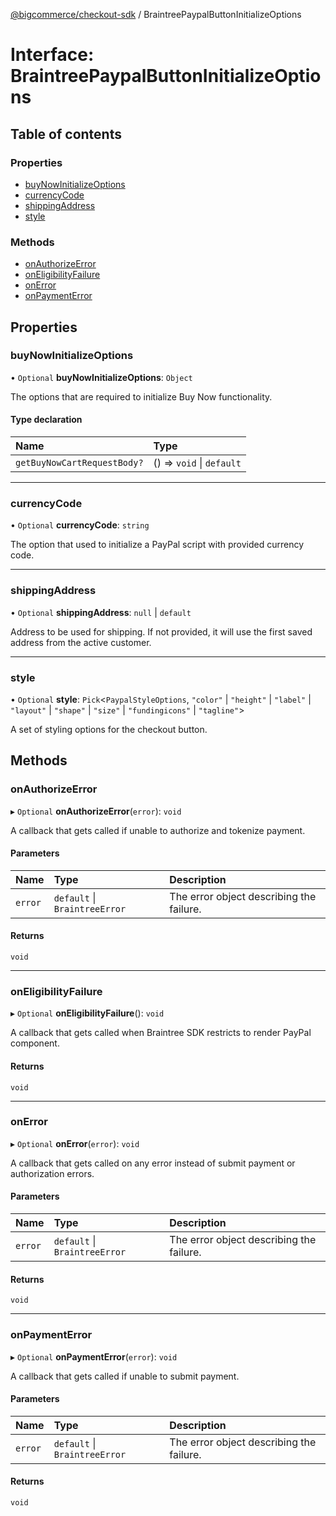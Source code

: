 [@bigcommerce/checkout-sdk](../README.md) / BraintreePaypalButtonInitializeOptions

# Interface: BraintreePaypalButtonInitializeOptions

## Table of contents

### Properties

- [buyNowInitializeOptions](BraintreePaypalButtonInitializeOptions.md#buynowinitializeoptions)
- [currencyCode](BraintreePaypalButtonInitializeOptions.md#currencycode)
- [shippingAddress](BraintreePaypalButtonInitializeOptions.md#shippingaddress)
- [style](BraintreePaypalButtonInitializeOptions.md#style)

### Methods

- [onAuthorizeError](BraintreePaypalButtonInitializeOptions.md#onauthorizeerror)
- [onEligibilityFailure](BraintreePaypalButtonInitializeOptions.md#oneligibilityfailure)
- [onError](BraintreePaypalButtonInitializeOptions.md#onerror)
- [onPaymentError](BraintreePaypalButtonInitializeOptions.md#onpaymenterror)

## Properties

### buyNowInitializeOptions

• `Optional` **buyNowInitializeOptions**: `Object`

The options that are required to initialize Buy Now functionality.

#### Type declaration

| Name | Type |
| :------ | :------ |
| `getBuyNowCartRequestBody?` | () => `void` \| `default` |

___

### currencyCode

• `Optional` **currencyCode**: `string`

The option that used to initialize a PayPal script with provided currency code.

___

### shippingAddress

• `Optional` **shippingAddress**: ``null`` \| `default`

Address to be used for shipping.
If not provided, it will use the first saved address from the active customer.

___

### style

• `Optional` **style**: `Pick`<`PaypalStyleOptions`, ``"color"`` \| ``"height"`` \| ``"label"`` \| ``"layout"`` \| ``"shape"`` \| ``"size"`` \| ``"fundingicons"`` \| ``"tagline"``\>

A set of styling options for the checkout button.

## Methods

### onAuthorizeError

▸ `Optional` **onAuthorizeError**(`error`): `void`

A callback that gets called if unable to authorize and tokenize payment.

#### Parameters

| Name | Type | Description |
| :------ | :------ | :------ |
| `error` | `default` \| `BraintreeError` | The error object describing the failure. |

#### Returns

`void`

___

### onEligibilityFailure

▸ `Optional` **onEligibilityFailure**(): `void`

 A callback that gets called when Braintree SDK restricts to render PayPal component.

#### Returns

`void`

___

### onError

▸ `Optional` **onError**(`error`): `void`

A callback that gets called on any error instead of submit payment or authorization errors.

#### Parameters

| Name | Type | Description |
| :------ | :------ | :------ |
| `error` | `default` \| `BraintreeError` | The error object describing the failure. |

#### Returns

`void`

___

### onPaymentError

▸ `Optional` **onPaymentError**(`error`): `void`

A callback that gets called if unable to submit payment.

#### Parameters

| Name | Type | Description |
| :------ | :------ | :------ |
| `error` | `default` \| `BraintreeError` | The error object describing the failure. |

#### Returns

`void`
